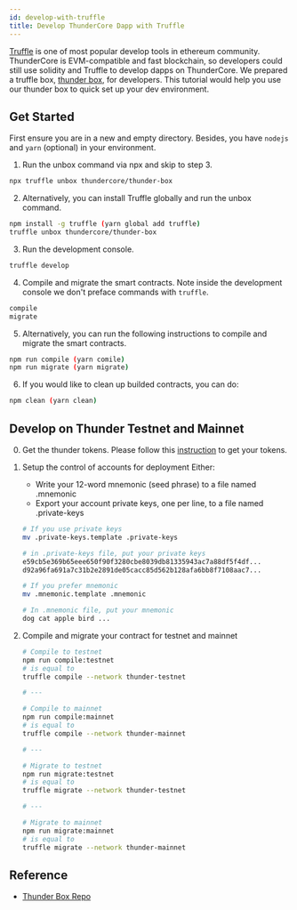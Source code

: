 ```yaml
---
id: develop-with-truffle
title: Develop ThunderCore Dapp with Truffle
---
```


[Truffle](https://www.trufflesuite.com/) is one of most popular develop tools in ethereum community. ThunderCore is EVM-compatible and fast blockchain, so developers could still use solidity and Truffle to develop dapps on ThunderCore.
We prepared a truffle box, [thunder box](https://www.trufflesuite.com/boxes/thunder-box), for developers. This tutorial would help you use our thunder box to quick set up your dev environment. 

## Get Started

First ensure you are in a new and empty directory. Besides, you have `nodejs` and `yarn` (optional) in your environment.

1. Run the unbox command via npx and skip to step 3.

```bash
npx truffle unbox thundercore/thunder-box
```

2. Alternatively, you can install Truffle globally and run the unbox command.

```bash
npm install -g truffle (yarn global add truffle)
truffle unbox thundercore/thunder-box
```

3. Run the development console.

```bash
truffle develop
```

4. Compile and migrate the smart contracts. Note inside the development console we don't preface commands with `truffle`.

```bash
compile
migrate
```

5. Alternatively, you can run the following instructions to compile and migrate the smart contracts.

```bash
npm run compile (yarn comile)
npm run migrate (yarn migrate)
```

6. If you would like to clean up builded contracts, you can do:

```bash
npm clean (yarn clean)
```

## Develop on Thunder Testnet and Mainnet

0. Get the thunder tokens. Please follow this [instruction](get-tokens.md) to get your tokens.
  
1. Setup the control of accounts for deployment
  Either:
    - Write your 12-word mnemonic (seed phrase) to a file named .mnemonic
    - Export your account private keys, one per line, to a file named .private-keys

    ```bash
    # If you use private keys
    mv .private-keys.template .private-keys

    # in .private-keys file, put your private keys
    e59cb5e369b65eee650f90f3280cbe8039db81335943ac7a88df5f4df...
    d92a96fa691a7c31b2e2891de05cacc85d562b128afa6bb8f7108aac7...

    # If you prefer mnemonic
    mv .mnemonic.template .mnemonic

    # In .mnemonic file, put your mnemonic
    dog cat apple bird ...
    ```
    

2. Compile and migrate your contract for testnet and mainnet

    ```bash
    # Compile to testnet
    npm run compile:testnet
    # is equal to 
    truffle compile --network thunder-testnet

    # ---

    # Compile to mainnet
    npm run compile:mainnet
    # is equal to 
    truffle compile --network thunder-mainnet

    # ---

    # Migrate to testnet
    npm run migrate:testnet
    # is equal to 
    truffle migrate --network thunder-testnet

    # ---

    # Migrate to mainnet
    npm run migrate:mainnet
    # is equal to 
    truffle migrate --network thunder-mainnet
    ```

## Reference
- [Thunder Box Repo](https://github.com/thundercore/thunder-box)